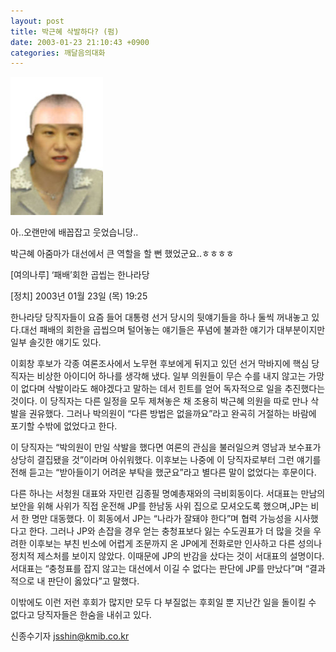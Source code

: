 ```yaml
---
layout: post
title: 박근혜 삭발하다? (펌)
date: 2003-01-23 21:10:43 +0900
categories: 깨달음의대화
---
```

<img src="./files/attach/images/198/994/1043323843.jpg" border="0" alt="" />  
  
아..오랜만에 배꼽잡고 웃었습니당..
  
박근혜 아줌마가 대선에서 큰 역할을 할 뻔 했었군요..ㅎㅎㅎㅎ
  

  
[여의나루] ‘패배’회한 곱씹는 한나라당
  
[정치] 2003년 01월 23일 (목) 19:25
  

  
한나라당 당직자들이 요즘 들어 대통령 선거 당시의 뒷얘기들을 하나 둘씩 꺼내놓고 있다.대선 패배의 회한을 곱씹으며 털어놓는 얘기들은 푸념에 불과한 얘기가 대부분이지만 일부 솔깃한 얘기도 있다.
  
이회창 후보가 각종 여론조사에서 노무현 후보에게 뒤지고 있던 선거 막바지에 핵심 당직자는 비상한 아이디어 하나를 생각해 냈다. 일부 의원들이 무슨 수를 내지 않고는 가망이 없다며 삭발이라도 해야겠다고 말하는 데서 힌트를 얻어 독자적으로 일을 추진했다는 것이다. 이 당직자는 다른 일정을 모두 제쳐놓은 채 조용히 박근혜 의원을 따로 만나 삭발을 권유했다. 그러나 박의원이 “다른 방법은 없을까요”라고 완곡히 거절하는 바람에 포기할 수밖에 없었다고 한다.
  

  
이 당직자는 “박의원이 만일 삭발을 했다면 여론의 관심을 불러일으켜 영남과 보수표가 상당히 결집됐을 것”이라며 아쉬워했다. 이후보는 나중에 이 당직자로부터 그런 얘기를 전해 듣고는 “받아들이기 어려운 부탁을 했군요”라고 별다른 말이 없었다는 후문이다.
  

  
다른 하나는 서청원 대표와 자민련 김종필 명예총재와의 극비회동이다. 서대표는 만남의 보안을 위해 사위가 직접 운전해 JP를 한남동 사위 집으로 모셔오도록 했으며,JP는 비서 한 명만 대동했다. 이 회동에서 JP는 “나라가 잘돼야 한다”며 협력 가능성을 시사했다고 한다. 그러나 JP와 손잡을 경우 얻는 충청표보다 잃는 수도권표가 더 많을 것을 우려한 이후보는 부친 빈소에 어렵게 조문까지 온 JP에게 전화로만 인사하고 다른 성의나 정치적 제스처를 보이지 않았다. 이때문에 JP의 반감을 샀다는 것이 서대표의 설명이다. 서대표는 “충청표를 잡지 않고는 대선에서 이길 수 없다는 판단에 JP를 만났다”며 “결과적으로 내 판단이 옳았다”고 말했다.
  

  
이밖에도 이런 저런 후회가 많지만 모두 다 부질없는 후회일 뿐 지난간 일을 돌이킬 수 없다고 당직자들은 한숨을 내쉬고 있다.
  

  
신종수기자 jsshin@kmib.co.kr